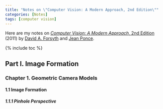 ```yaml
---
title: "Notes on \"Computer Vision: A Modern Approach, 2nd Edition\""
categories: [Notes]
tags: [computer vision]
---
```


Here are my notes on [*Computer Vision: A Modern Approach*, 2nd Edition](https://www.amazon.com/dp/013608592X) (2011) by [David A. Forsyth](http://luthuli.cs.uiuc.edu/~daf/) and [Jean Ponce](https://www.di.ens.fr/~ponce/).

{% include toc %}

## Part I. Image Formation

### Chapter 1. Geometric Camera Models

#### 1.1 Image Formation

##### 1.1.1 Pinhole Perspective

